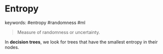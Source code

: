 Entropy
======
keywords: #entropy #randomness #ml

>Measure of randomness or uncertainty.

In __decision trees__, we look for trees that have the smallest entropy in their nodes.